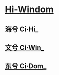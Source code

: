 # [Hi-Windom](https://github.com/Hi-Windom)

## 海兮 Ci·Hi_

## [文兮 Ci·Win_](https://github.com/ci-win)

## [东兮 Ci·Dom_](https://github.com/ci-dom)
